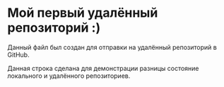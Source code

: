 # Мой первый удалённый репозиторий :)

Данный файл был создан для отправки на удалённый репозиторий в GitHub.

Данная строка сделана для демонстрации разницы состояние локального и удалённого репозиториев. 